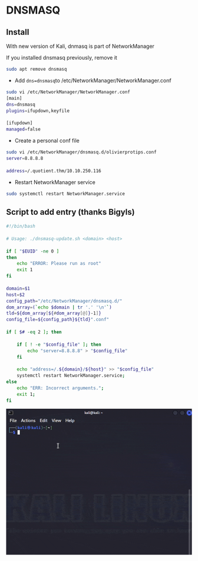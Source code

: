 # DNSMASQ

## Install

With new version of Kali, dnmasq is part of NetworkManager

If you installed dnsmasq previously, remove it

```bash
sudo apt remove dnsmasq
```

- Add `dns=dnsmasq`to /etc/NetworkManager/NetworkManager.conf
```bash
sudo vi /etc/NetworkManager/NetworkManager.conf   
[main]
dns=dnsmasq
plugins=ifupdown,keyfile

[ifupdown]
managed=false
```

- Create a personal conf file
```bash
sudo vi /etc/NetworkManager/dnsmasq.d/olivierprotips.conf 
server=8.8.8.8

address=/.quotient.thm/10.10.250.116
```

- Restart NetworkManager service
  
```bash
sudo systemctl restart NetworkManager.service
```

## Script to add entry (thanks Bigyls)

```bash
#!/bin/bash

# Usage: ./dnsmasq-update.sh <domain> <host>

if [ "$EUID" -ne 0 ]
then
    echo "ERROR: Please run as root"
    exit 1
fi

domain=$1
host=$2
config_path="/etc/NetworkManager/dnsmasq.d/"
dom_array=(`echo $domain | tr '.' '\n'`)
tld=${dom_array[${#dom_array[@]}-1]}
config_file=${config_path}${tld}".conf"

if [ $# -eq 2 ]; then

    if [ ! -e "$config_file" ]; then
        echo "server=8.8.8.8" > "$config_file"
    fi

    echo "address=/.${domain}/${host}" >> "$config_file"
    systemctl restart NetworkManager.service;
else
    echo "ERR: Incorrect arguments.";
    exit 1;
fi
```

![Alt text](images/dnsmasq.gif)